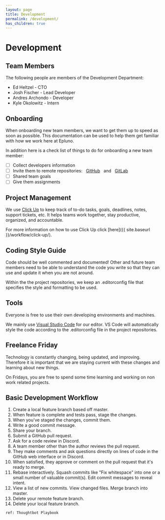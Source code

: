 ```yaml
---
layout: page
title: Development
permalink: /development/
has_children: true
---
```


# Development

## Team Members

The following people are members of the Development Department:

- Ed Heltzel - CTO
- Josh Fischer - Lead Developer
- Andres Archondo - Developer
- Kyle Okolowitz - Intern

## Onboarding

When onboarding new team members, we want to get them up to speed as soon as possible. This documentation can be used to help them get familiar with how we work here at Epluno.

In addition here is a check list of things to do for onboarding a new team member:

- [ ] Collect developers information
- [ ] Invite them to remote repositories: &nbsp; [GitHub](https://github.com/epluno) &nbsp; and &nbsp; [GitLab](https://gitlab.com/)
- [ ] Shared team goals
- [ ] Give them assignments
​	

## Project Management

We use [Click Up](https://clickup.com/) to keep track of to-do tasks, goals, deadlines, notes, support tickets, etc. It helps teams work together, stay productive, organized, and accountable.

For more information on how to use Click Up click [here]({{ site.baseurl }}/workflow/click-up/).


## Coding Style Guide

Code should be well commented and documented! Other and future team members need to be able to understand the code you write so that they can use and update it when you are not around. 

Within the the project repositories, we keep an .editorconfig file that specifies the style and formatting to be used.


## Tools

Everyone is free to use their own developing environments and machines.

We mainly use [Visual Studio Code](https://code.visualstudio.com/) for our editor. VS Code will automatically style the code according to the .editorconfig file in the project repositories.


## Freelance Friday

Technology is constantly changing, being updated, and improving. Therefore it is important that we are staying current with these changes and learning about new things. 

On Fridays, you are free to spend some time learning and working on non work related projects.

## Basic Development Workflow

1. Create a local feature branch based off master.
2. When feature is complete and tests pass, stage the changes.
3. When you've staged the changes, commit them.
4. Write a good commit message.
5. Share your branch.
6. Submit a GitHub pull request.
7. Ask for a code review in Discord.
8. A team member other than the author reviews the pull request. 
9. They make comments and ask questions directly on lines of code in the GitHub web interface or in Discord.
10. When satisfied, they approve or comment on the pull request that it's ready to merge.
11. Rebase interactively. Squash commits like "Fix whitespace" into one or a small number of valuable commit(s). Edit commit messages to reveal intent.
12. View a list of new commits. View changed files. Merge branch into master.
13. Delete your remote feature branch.
14. Delete your local feature branch.

`ref: Thoughtbot Playbook`